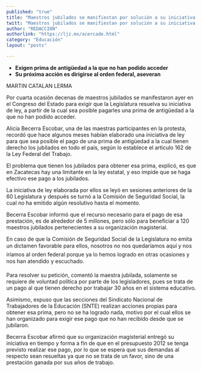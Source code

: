 ```yaml
---
published: "true"
title: "Maestros jubilados se manifiestan por solución a su iniciativa de ley"
twitt: "Maestros jubilados se manifiestan por solución a su iniciativa de ley"
author: "REDACCION"
authorlink: "https://ljz.mx/acercade.html"
category: "Educación"
layout: "posts"

---
```


*   **Exigen prima de antigüedad a la que no han podido acceder**
*   **Su próxima acción es dirigirse al orden federal, aseveran**


  MARTIN CATALAN LERMA



  Por cuarta ocasión decenas de maestros jubilados se manifestaron ayer en el Congreso del Estado para exigir que la Legislatura resuelva su iniciativa de ley, a partir de la cual sea posible pagarles una prima de antigüedad a la que no han podido acceder.



  Alicia Becerra Escobar, una de las maestras participantes en la protesta, recordó que hace algunos meses habían elaborado una iniciativa de ley para que sea posible el pago de una prima de antigüedad a la cual tienen derecho los jubilados en todo el país, según lo establece el artículo 162 de la Ley Federal del Trabajo.



  El problema que tienen los jubilados para obtener esa prima, explicó, es que en Zacatecas hay una limitante en la ley estatal, y eso impide que se haga efectivo ese pago a los jubilados.



  La iniciativa de ley elaborada por ellos se leyó en sesiones anteriores de la 60 Legislatura y después se turnó a la Comisión de Seguridad Social, la cual no ha emitido algún resolutivo hasta el momento.



  Becerra Escobar informó que el recurso necesario para el pago de esa prestación, es de alrededor de 5 millones, pero sólo para beneficiar a 120 maestros jubilados pertenecientes a su organización magisterial.



  En caso de que la Comisión de Seguridad Social de la Legislatura no emita un dictamen favorable para ellos, nosotros no nos quedaríamos aquí y nos iríamos al orden federal porque ya lo hemos logrado en otras ocasiones y nos han atendido y escuchado.



  Para resolver su petición, comentó la maestra jubilada, solamente se requiere de voluntad política por parte de los legisladores, pues se trata de un pago al que tienen derecho por trabajar 30 años en el sistema educativo.



  Asimismo, expuso que las secciones del Sindicato Nacional de Trabajadores de la Educación (SNTE) realizan acciones propias para obtener esa prima, pero no se ha logrado nada, motivo por el cual ellos se han organizado para exigir ese pago que no han recibido desde que se jubilaron.



  Becerra Escobar afirmó que su organización magisterial entregó su iniciativa en tiempo y forma a fin de que en el presupuesto 2012 se tenga previsto realizar ese pago, por lo que se espera que sus demandas al respecto sean resueltas ya que no se trata de un favor, sino de una prestación ganada por sus años de trabajo.

